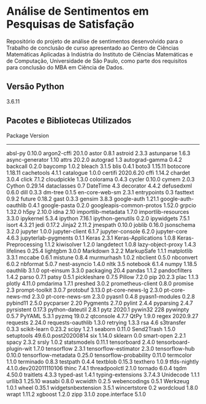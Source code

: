 # Análise de Sentimentos em Pesquisas de Satisfação
Repositório do projeto de análise de sentimentos desenvolvido para o Trabalho de conclusão de curso apresentado ao Centro de Ciências Matemáticas Aplicadas à Indústria do Instituto de Ciências Matemáticas e de Computação, Universidade de São Paulo, como parte dos requisitos para conclusão do MBA em Ciência de Dados.

## Versão Python
3.6.11

## Pacotes e Bibliotecas Utilizados

Package                  Version
------------------------ ---------------------
absl-py                  0.10.0
argon2-cffi              20.1.0
astor                    0.8.1
astroid                  2.3.3
astunparse               1.6.3
async-generator          1.10
attrs                    20.2.0
autograd                 1.3
autograd-gamma           0.4.2
backcall                 0.2.0
baycomp                  1.0.2
bleach                   3.1.5
blis                     0.4.1
boto3                    1.15.11
botocore                 1.18.11
cachetools               4.1.1
catalogue                1.0.0
certifi                  2020.6.20
cffi                     1.14.2
chardet                  3.0.4
click                    7.1.2
cloudpickle              1.3.0
colorama                 0.4.3
cycler                   0.10.0
cymem                    2.0.3
Cython                   0.29.14
dataclasses              0.7
DateTime                 4.3
decorator                4.4.2
defusedxml               0.6.0
dill                     0.3.3
dm-tree                  0.1.5
en-core-web-sm           2.3.1
entrypoints              0.3
fasttext                 0.9.2
future                   0.18.2
gast                     0.3.3
gensim                   3.8.3
google-auth              1.21.1
google-auth-oauthlib     0.4.1
google-pasta             0.2.0
googleapis-common-protos 1.52.0
grpcio                   1.32.0
h5py                     2.10.0
idna                     2.10
importlib-metadata       1.7.0
importlib-resources      3.3.0
ipykernel                5.3.4
ipython                  7.16.1
ipython-genutils         0.2.0
ipywidgets               7.5.1
isort                    4.3.21
jedi                     0.17.2
Jinja2                   2.11.2
jmespath                 0.10.0
joblib                   0.16.0
jsonschema               3.2.0
jupyter                  1.0.0
jupyter-client           6.1.7
jupyter-console          6.2.0
jupyter-core             4.6.3
jupyterlab-pygments      0.1.1
Keras                    2.3.1
Keras-Applications       1.0.8
Keras-Preprocessing      1.1.2
kiwisolver               1.2.0
langdetect               1.0.8
lazy-object-proxy        1.4.3
lifelines                0.25.4
lightgbm                 3.0.0
Markdown                 3.2.2
MarkupSafe               1.1.1
matplotlib               3.3.1
mccabe                   0.6.1
mistune                  0.8.4
murmurhash               1.0.2
nbclient                 0.5.0
nbconvert                6.0.2
nbformat                 5.0.7
nest-asyncio             1.4.0
nltk                     3.5
notebook                 6.1.4
numpy                    1.18.5
oauthlib                 3.1.0
opt-einsum               3.3.0
packaging                20.4
pandas                   1.1.2
pandocfilters            1.4.2
parso                    0.7.1
patsy                    0.5.1
pickleshare              0.7.5
Pillow                   7.2.0
pip                      20.2.3
plac                     1.1.3
plotly                   4.11.0
pmdarima                 1.7.1
preshed                  3.0.2
prometheus-client        0.8.0
promise                  2.3
prompt-toolkit           3.0.7
protobuf                 3.13.0
pt-core-news-lg          2.3.0
pt-core-news-md          2.3.0
pt-core-news-sm          2.3.0
pyasn1                   0.4.8
pyasn1-modules           0.2.8
pybind11                 2.5.0
pycparser                2.20
Pygments                 2.7.0
pylint                   2.4.4
pyparsing                2.4.7
pyrsistent               0.17.3
python-dateutil          2.8.1
pytz                     2020.1
pywin32                  228
pywinpty                 0.5.7
PyYAML                   5.3.1
pyzmq                    19.0.2
qtconsole                4.7.7
QtPy                     1.9.0
regex                    2020.9.27
requests                 2.24.0
requests-oauthlib        1.3.0
retrying                 1.3.3
rsa                      4.6
s3transfer               0.3.3
scikit-learn             0.23.2
scipy                    1.2.1
seaborn                  0.11.0
Send2Trash               1.5.0
setuptools               49.6.0.post20200814
six                      1.14.0
sklearn                  0.0
smart-open               2.2.1
spacy                    2.3.2
srsly                    1.0.2
statsmodels              0.11.1
tensorboard              2.4.0
tensorboard-plugin-wit   1.7.0
tensorflow               2.3.1
tensorflow-estimator     2.3.0
tensorflow-hub           0.10.0
tensorflow-metadata      0.25.0
tensorflow-probability   0.11.0
termcolor                1.1.0
terminado                0.8.3
testpath                 0.4.4
textblob                 0.15.3
texthero                 1.0.9
tfds-nightly             4.1.0.dev202011110106
thinc                    7.4.1
threadpoolctl            2.1.0
tornado                  6.0.4
tqdm                     4.50.0
traitlets                4.3.3
typed-ast                1.4.1
typing-extensions        3.7.4.3
Unidecode                1.1.1
urllib3                  1.25.10
wasabi                   0.8.0
wcwidth                  0.2.5
webencodings             0.5.1
Werkzeug                 1.0.1
wheel                    0.35.1
widgetsnbextension       3.5.1
wincertstore             0.2
wordcloud                1.8.0
wrapt                    1.11.2
xgboost                  1.2.0
zipp                     3.1.0
zope.interface           5.1.0
